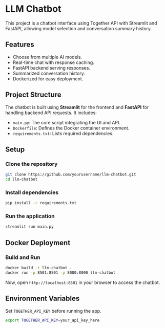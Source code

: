 # LLM Chatbot

This project is a chatbot interface using Together API with Streamlit and FastAPI, allowing model selection and conversation summary history.

## Features
- Choose from multiple AI models.
- Real-time chat with response caching.
- FastAPI backend serving responses.
- Summarized conversation history.
- Dockerized for easy deployment.

## Project Structure
The chatbot is built using **Streamlit** for the frontend and **FastAPI** for handling backend API requests. It includes:
- `main.py`: The core script integrating the UI and API.
- `Dockerfile`: Defines the Docker container environment.
- `requirements.txt`: Lists required dependencies.

## Setup

### Clone the repository
```sh
git clone https://github.com/yourusername/llm-chatbot.git
cd llm-chatbot
```

### Install dependencies
```sh
pip install -r requirements.txt
```

### Run the application
```sh
streamlit run main.py
```

## Docker Deployment

### Build and Run
```sh
docker build -t llm-chatbot .
docker run -p 8501:8501 -p 8000:8000 llm-chatbot
```

Now, open `http://localhost:8501` in your browser to access the chatbot.

## Environment Variables
Set `TOGETHER_API_KEY` before running the app.
```sh
export TOGETHER_API_KEY=your_api_key_here
```
